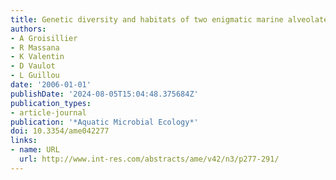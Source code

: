 ```yaml
---
title: Genetic diversity and habitats of two enigmatic marine alveolate lineages
authors:
- A Groisillier
- R Massana
- K Valentin
- D Vaulot
- L Guillou
date: '2006-01-01'
publishDate: '2024-08-05T15:04:48.375684Z'
publication_types:
- article-journal
publication: '*Aquatic Microbial Ecology*'
doi: 10.3354/ame042277
links:
- name: URL
  url: http://www.int-res.com/abstracts/ame/v42/n3/p277-291/
---
```

